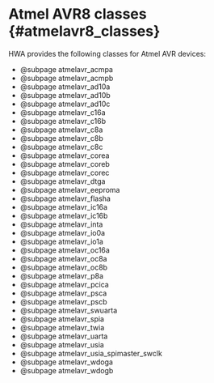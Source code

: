 
Atmel AVR8 classes {#atmelavr8_classes}
==================

HWA provides the following classes for Atmel AVR devices:

* @subpage atmelavr_acmpa
* @subpage atmelavr_acmpb
* @subpage atmelavr_ad10a
* @subpage atmelavr_ad10b
* @subpage atmelavr_ad10c
* @subpage atmelavr_c16a
* @subpage atmelavr_c16b
* @subpage atmelavr_c8a
* @subpage atmelavr_c8b
* @subpage atmelavr_c8c
* @subpage atmelavr_corea
* @subpage atmelavr_coreb
* @subpage atmelavr_corec
* @subpage atmelavr_dtga
* @subpage atmelavr_eeproma
* @subpage atmelavr_flasha
* @subpage atmelavr_ic16a
* @subpage atmelavr_ic16b
* @subpage atmelavr_inta
* @subpage atmelavr_io0a
* @subpage atmelavr_io1a
* @subpage atmelavr_oc16a
* @subpage atmelavr_oc8a
* @subpage atmelavr_oc8b
* @subpage atmelavr_p8a
* @subpage atmelavr_pcica
* @subpage atmelavr_psca
* @subpage atmelavr_pscb
* @subpage atmelavr_swuarta
* @subpage atmelavr_spia
* @subpage atmelavr_twia
* @subpage atmelavr_uarta
* @subpage atmelavr_usia
* @subpage atmelavr_usia_spimaster_swclk
* @subpage atmelavr_wdoga
* @subpage atmelavr_wdogb
